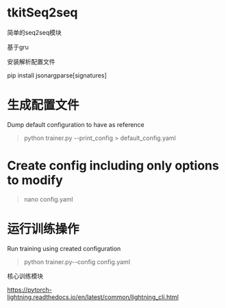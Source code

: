 # tkitSeq2seq

简单的seq2seq模块

基于gru







安装解析配置文件

pip install jsonargparse[signatures]

# 生成配置文件
Dump default configuration to have as reference

> python  trainer.py --print_config > default_config.yaml

# Create config including only options to modify
> nano config.yaml

# 运行训练操作
Run training using created configuration


> python trainer.py--config config.yaml


核心训练模块

https://pytorch-lightning.readthedocs.io/en/latest/common/lightning_cli.html